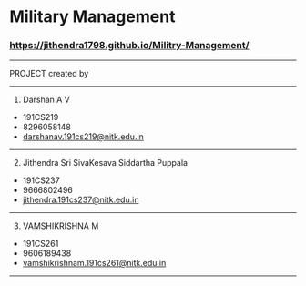 # Military Management
### https://jithendra1798.github.io/Militry-Management/
***
PROJECT created by
***
1. Darshan A V
* 191CS219
* 8296058148
* darshanav.191cs219@nitk.edu.in
***
2. Jithendra Sri SivaKesava Siddartha Puppala
* 191CS237
* 9666802496
* jithendra.191cs237@nitk.edu.in
***
3. VAMSHIKRISHNA M
* 191CS261
* 9606189438
* vamshikrishnam.191cs261@nitk.edu.in
***
